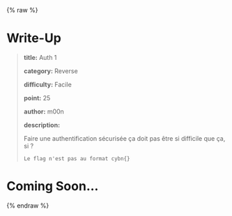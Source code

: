 
{% raw %}
# Write-Up
> **title:** Auth 1
>
> **category:** Reverse
>
> **difficulty:** Facile
>
> **point:** 25
>
> **author:** m00n
>
> **description:**
>
> Faire une authentification sécurisée ça doit pas être si difficile que ça, si ?  
>
> ``Le flag n'est pas au format cybn{}``
>
> 


# Coming Soon...

{% endraw %}
